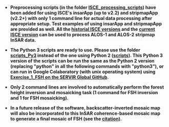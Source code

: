 - **Preprocessing scripts (in the folder [ISCE_processing_scripts](https://github.com/leiyangleon/FSH/tree/dev/ISCE_processing_scripts)) have been added for using ISCE's insarApp (up to v2.2) and stripmapApp (v2.2+) with only 1 command line for actual data processing after appropriate setup. Test examples of using insarApp and stripmapApp are provided as well. All the [historial ISCE versions](https://winsar.unavco.org/software/isce) and the [current ISCE version](https://github.com/isce-framework/isce2) can be used to process ALOS-1 and ALOS-2 stripmap InSAR data.**

- **The Python 3 scripts are ready to use. Please use the folder [scripts_Py3](https://github.com/leiyangleon/FSH/tree/dev/scripts_Py3) instead of the one using Python 2 ([scripts](https://github.com/leiyangleon/FSH/tree/dev/scripts)). This Python 3 version of the scripts can be run the same as the Python 2 version (replacing "python" in all the following commands with "python3"), or can run in Google Colaboratory (with unix operating system) using [Exercise_1_FSH on the SERVIR Global GitHub](https://github.com/SERVIR/ForestStandHeight).**

- **Only 2 command lines are involved to automatically perform the forest height inversion and mosaicking task (1 command for FSH inversion and 1 for FSH mosaicking).**

- **In a future release of the software, backscatter-inverted mosaic map will also be incorporated to this InSAR coherence-based mosaic map to generate a final mosaic of FSH (see the [citation](https://ieeexplore.ieee.org/document/8439086)).**
